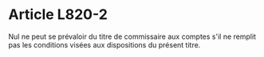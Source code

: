 # Article L820-2

Nul ne peut se prévaloir du titre de commissaire aux comptes s'il ne remplit pas les conditions visées aux dispositions du présent titre.